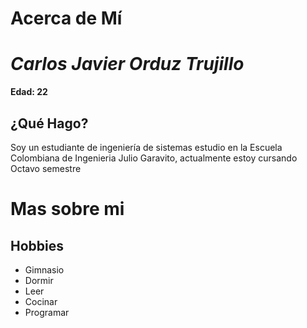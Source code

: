 # Acerca de Mí

# *Carlos Javier Orduz Trujillo* 

**Edad: 22**

## ¿Qué Hago?

Soy un estudiante de ingeniería de sistemas estudio en la Escuela Colombiana de Ingenieria Julio Garavito, actualmente estoy cursando Octavo semestre

# Mas sobre mi

## Hobbies

* Gimnasio
* Dormir
* Leer
* Cocinar
* Programar